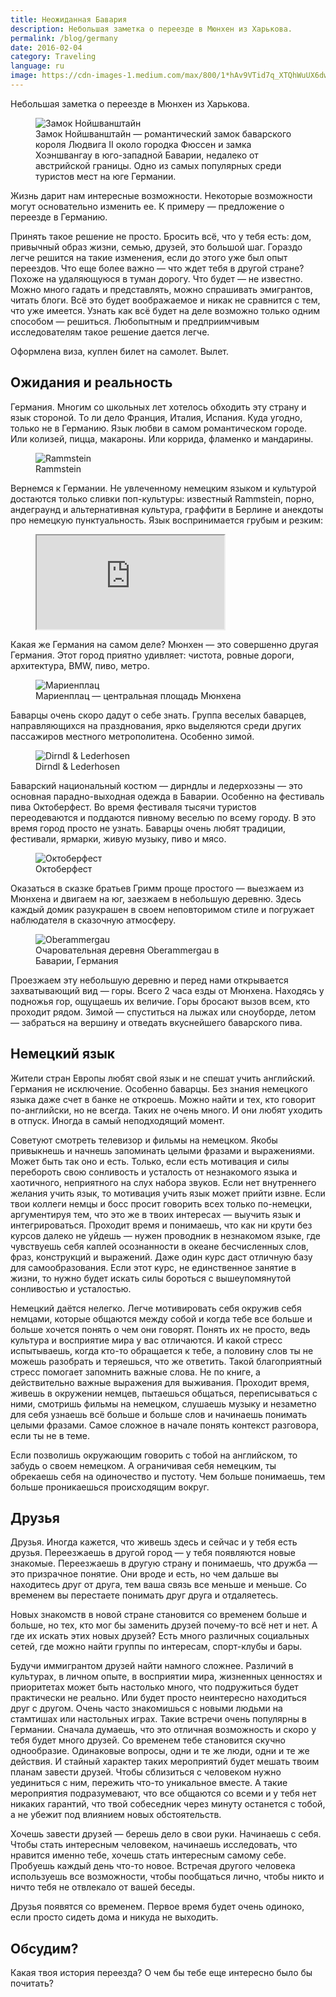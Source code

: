 ```yaml
---
title: Неожиданная Бавария
description: Небольшая заметка о переезде в Мюнхен из Харькова.
permalink: /blog/germany
date: 2016-02-04
category: Traveling
language: ru
image: https://cdn-images-1.medium.com/max/800/1*hAv9VTid7q_XTQhWuUX6dw.jpeg
---
```


Небольшая заметка о переезде в Мюнхен из Харькова.

<!-- more -->

<figure>
  <img src="https://cdn-images-1.medium.com/max/800/1*hAv9VTid7q_XTQhWuUX6dw.jpeg" alt="Замок Нойшванштайн" />
  <figcaption>Замок Нойшванштайн — романтический замок баварского короля Людвига II около городка Фюссен и замка Хоэншвангау в юго-западной Баварии, недалеко от австрийской границы. Одно из самых популярных среди туристов мест на юге Германии.</figcaption>
</figure>

Жизнь дарит нам интересные возможности. Некоторые возможности могут основательно изменить ее. К примеру — предложение о переезде в Германию.

Принять такое решение не просто. Бросить всё, что у тебя есть: дом, привычный образ жизни, семью, друзей, это большой шаг. Гораздо легче решится на такие изменения, если до этого уже был опыт переездов. Что еще более важно — что ждет тебя в другой стране? Похоже на удаляющуюся в туман дорогу. Что будет — не известно. Можно много гадать и представлять, можно спрашивать эмигрантов, читать блоги. Всё это будет воображаемое и никак не сравнится с тем, что уже имеется. Узнать как всё будет на деле возможно только одним способом — решиться. Любопытным и предприимчивым исследователям такое решение дается легче.

Оформлена виза, куплен билет на самолет. Вылет.

## Ожидания и реальность

Германия. Многим со школьных лет хотелось обходить эту страну и язык стороной. То ли дело Франция, Италия, Испания. Куда угодно, только не в Германию. Язык любви в самом романтическом городе. Или колизей, пицца, макароны. Или коррида, фламенко и мандарины.

<figure>
  <img src="https://cdn-images-1.medium.com/max/800/1*EkYvUCyaLCYhcWNPljPbwA.jpeg" alt="Rammstein" />
  <figcaption>Rammstein</figcaption>
</figure>

Вернемся к Германии. Не увлеченному немецким языком и культурой достаются только сливки поп-культуры: известный Rammstein, порно, андеграунд и альтернативная культура, граффити в Берлине и анекдоты про немецкую пунктуальность. Язык воспринимается грубым и резким:

<figure class="aspect-ratio">
  <iframe src="https://www.youtube.com/embed/jo0Hsx-yHiI" allowfullscreen></iframe>
</figure>

Какая же Германия на самом деле? Мюнхен — это совершенно другая Германия. Этот город приятно удивляет: чистота, ровные дороги, архитектура, BMW, пиво, метро.

<figure>
  <img src="https://cdn-images-1.medium.com/max/800/1*HnUaIj69EXa9M6VAuCLGyA.jpeg" alt="Мариенплац" />
  <figcaption>Мариенплац — центральная площадь Мюнхена</figcaption>
</figure>

Баварцы очень скоро дадут о себе знать. Группа веселых баварцев, направляющихся на празднования, ярко выделяются среди других пассажиров местного метрополитена. Особенно зимой.

<figure>
  <img src="https://cdn-images-1.medium.com/max/800/1*rQJRxx3zjS0qN2bNKW2Khw.jpeg" alt="Dirndl & Lederhosen" />
  <figcaption>Dirndl & Lederhosen</figcaption>
</figure>

Баварский национальный костюм — дирндлы и ледерхозэны — это основная парадно-выходная одежда в Баварии. Особенно на фестиваль пива Октоберфест. Во время фестиваля тысячи туристов переодеваются и поддаются пивному веселью по всему городу. В это время город просто не узнать. Баварцы очень любят традиции, фестивали, ярмарки, живую музыку, пиво и мясо.

<figure>
  <img src="https://cdn-images-1.medium.com/max/800/1*hL34yE7fkHMdrru73MRyxg.jpeg" alt="Октоберфест" />
  <figcaption>Октоберфест</figcaption>
</figure>

Оказаться в сказке братьев Гримм проще простого — выезжаем из Мюнхена и двигаем на юг, заезжаем в небольшую деревню. Здесь каждый домик разукрашен в своем неповторимом стиле и погружает наблюдателя в сказочную атмосферу.

<figure>
  <img src="https://cdn-images-1.medium.com/max/800/1*LA95C9wnf1hA8zBS-kWIxQ.jpeg" alt="Oberammergau" />
  <figcaption>Очаровательная деревня Oberammergau в Баварии, Германия</figcaption>
</figure>

Проезжаем эту небольшую деревню и перед нами открывается захватывающий вид — горы. Всего 2 часа езды от Мюнхена. Находясь у подножья гор, ощущаешь их величие. Горы бросают вызов всем, кто проходит рядом. Зимой — спуститься на лыжах или сноуборде, летом — забраться на вершину и отведать вкуснейшего баварского пива.

## Немецкий язык

Жители стран Европы любят свой язык и не спешат учить английский. Германия не исключение. Особенно баварцы. Без знания немецкого языка даже счет в банке не откроешь. Можно найти и тех, кто говорит по-английски, но не всегда. Таких не очень много. И они любят уходить в отпуск. Иногда в самый неподходящий момент.

Советуют смотреть телевизор и фильмы на немецком. Якобы привыкнешь и начнешь запоминать целыми фразами и выражениями. Может быть так оно и есть. Только, если есть мотивация и силы перебороть свою сонливость и усталость от незнакомого языка и хаотичного, неприятного на слух набора звуков. Если нет внутреннего желания учить язык, то мотивация учить язык может прийти извне. Если твои коллеги немцы и босс просит говорить всех только по-немецки, аргументируя тем, что это же в твоих интересах — выучить язык и интегрироваться. Проходит время и понимаешь, что как ни крути без курсов далеко не уйдешь — нужен проводник в незнакомом языке, где чувствуешь себя каплей осознанности в океане бесчисленных слов, фраз, конструкций и выражений. Даже один курс даст отличную базу для самообразования. Если этот курс, не единственное занятие в жизни, то нужно будет искать силы бороться с вышеупомянутой сонливостью и усталостью. 

Немецкий даётся нелегко. Легче мотивировать себя окружив себя немцами, которые общаются между собой и когда тебе все больше и больше хочется понять о чем они говорят. Понять их не просто, ведь культура и восприятие мира у вас отличаются. И какой стресс испытываешь, когда кто-то обращается к тебе, а половину слов ты не можешь разобрать и теряешься, что же ответить. Такой благоприятный стресс помогает запомнить важные слова. Не по книге, а действительно важные выражения для выживания. Проходит время, живешь в окружении немцев, пытаешься общаться, переписываться с ними, смотришь фильмы на немецком, слушаешь музыку и незаметно для себя узнаешь всё больше и больше слов и начинаешь понимать целыми фразами. Самое сложное в начале понять контекст разговора, если ты не в теме. 

Если позволишь окружающим говорить с тобой на английском, то забудь о своем немецком. А ограничивая себя немецким, ты обрекаешь себя на одиночество и пустоту. Чем больше понимаешь, тем больше проникаешься происходящим вокруг.

## Друзья

Друзья. Иногда кажется, что живешь здесь и сейчас и у тебя есть друзья. Переезжаешь в другой город — у тебя появляются новые знакомые. Переезжаешь в другую страну и понимаешь, что дружба — это призрачное понятие. Они вроде и есть, но чем дальше вы находитесь друг от друга, тем ваша связь все меньше и меньше. Со временем вы перестаете понимать друг друга и отдаляетесь.

Новых знакомств в новой стране становится со временем больше и больше, но тех, кто мог бы заменить друзей почему-то всё нет и нет. А где их искать этих новых друзей? Есть много различных социальных сетей, где можно найти группы по интересам, спорт-клубы и бары.

Будучи иммигрантом друзей найти намного сложнее. Различий в культурах, в личном опыте, в восприятии мира, жизненных ценностях и приоритетах может быть настолько много, что подружиться будет практически не реально. Или будет просто неинтересно находиться друг с другом. Очень часто знакомишься с новыми людьми на стамтишах или настольных играх. Такие встречи очень популярны в Германии. Сначала думаешь, что это отличная возможность и скоро у тебя будет много друзей. Со временем тебе становится скучно однообразие. Одинаковые вопросы, одни и те же люди, одни и те же действия. И стайный характер таких мероприятий будет мешать твоим планам завести друзей. Чтобы сблизиться с человеком нужно уединиться с ним, пережить что-то уникальное вместе. А такие мероприятия подразумевают, что все общаются со всеми и у тебя нет никаких гарантий, что твой собеседник через минуту останется с тобой, а не убежит под влиянием новых обстоятельств.

Хочешь завести друзей — берешь дело в свои руки. Начинаешь с себя. Чтобы стать интересным человеком, начинаешь исследовать, что нравится именно тебе, хочешь стать интересным самому себе. Пробуешь каждый день что-то новое. Встречая другого человека используешь все возможности, чтобы пообщаться лично, чтобы никто и ничто тебя не отвлекало от вашей беседы. 

Друзья появятся со временем. Первое время будет очень одиноко, если просто сидеть дома и никуда не выходить.

## Обсудим?

Какая твоя история переезда? О чем бы тебе еще интересно было бы почитать? 
